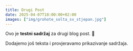 ```yaml
---
title: Drugi Post
date: 2025-04-07T18:00:00+02:00
images: ["img/grohote_solta_sv_stjepan.jpg"]
---
```


Ovo je **testni sadržaj** za drugi blog post. 🎉

Dodajemo još teksta i provjeravamo prikazivanje sadržaja.
